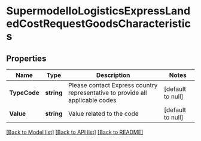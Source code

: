 # SupermodelIoLogisticsExpressLandedCostRequestGoodsCharacteristics

## Properties
Name | Type | Description | Notes
------------ | ------------- | ------------- | -------------
**TypeCode** | **string** | Please contact Express country representative to provide all applicable codes | [default to null]
**Value** | **string** | Value related to the code | [default to null]

[[Back to Model list]](../README.md#documentation-for-models) [[Back to API list]](../README.md#documentation-for-api-endpoints) [[Back to README]](../README.md)

